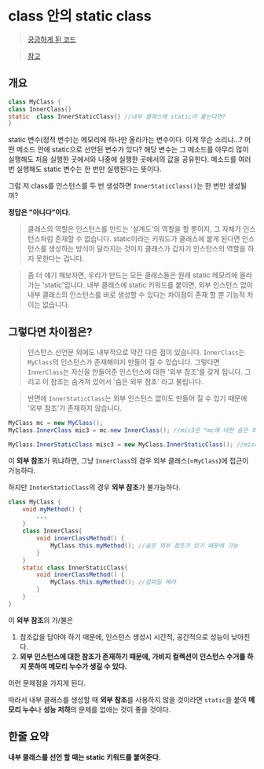 # class 안의 static class
> [궁금하게 된 코드](https://github.com/Mistive/TIL/blob/master/Inflearn_Spring_Core_Basic/24.%20%EC%8A%A4%ED%94%84%EB%A7%81%20%EB%B9%88%20%EC%A1%B0%ED%9A%8C%20-%20%EB%8F%99%EC%9D%BC%ED%95%9C%20%ED%83%80%EC%9E%85%EC%9D%B4%20%EB%91%98%20%EC%9D%B4%EC%83%81.md)

> [참고](https://siyoon210.tistory.com/141)


## 개요
```java
class MyClass {  
class InnerClass{} 
static  class InnerStaticClass{} //내부 클래스에 static이 붙는다면? 
}
```

static 변수(정적 변수)는 메모리에 하나만 올라가는 변수이다.
이게 무슨 소리냐...? 어떤 메소드 안에 static으로 선언된 변수가 있다?
해당 변수는 그 메소드를 아무리 많이 실행해도 처음 실행한 곳에서와 나중에 실행한 곳에서의 값을 공유한다. 메소드를 여러번 실행해도 static 변수는 한 번만 실행된다는 뜻이다.

그럼 저 class를 인스턴스를 두 번 생성하면 `InnerStaticClass()`는 한 번만 생성될까?

**정답은 "아니다"이다.**

> 클래스의 역할은 인스턴스를 만드는 '설계도'의 역할을 할 뿐이지, 그 자체가 인스턴스처럼 존재할 수 없습니다. static이라는 키워드가 클래스에 붙게 된다면 인스턴스를 생성하는 방식이 달라지는 것이지 클래스가 갑자기 인스턴스의 역할을 하지 못한다는 겁니다.

> 좀 더 얘기 해보자면, 우리가 만드는 모든 클래스들은 원래 static 메모리에 올라가는 'static'입니다. 내부 클래스에 static 키워드를 붙이면, 외부 인스턴스 없이 내부 클래스의 인스턴스를 바로 생성할 수 있다는 차이점이 존재 할 뿐 기능적 차이는 없습니다.

## 그렇다면 차이점은?

> 인스턴스 선언문 외에도 내부적으로 약간 다른 점이 있습니다. `InnerClass`는 `MyClass`의 인스턴스가 존재해야지 만들어 질 수 있습니다. 그렇다면 `InnerClass`는 자신을 만들어준 인스턴스에 대한 '외부 참조'를 갖게 됩니다. 그리고 이 참조는 숨겨져 있어서 '숨은 외부 참조' 라고 불립니다.

> 반면에 `InnerStaticClass`는 외부 인스턴스 없이도 만들어 질 수 있기 때문에 '외부 참조'가 존재하지 않습니다.
```java
MyClass mc = new MyClass();
MyClass.InnerClass mic3 = mc.new InnerClass(); //mic3은 "mc에 대한 숨은 외부 참조"를 갖는다.

MyClass.InnerStaticClass misc3 = new MyClass.InnerStaticClass(); //misc3은 그딴 거 없다.
```


이 **외부 참조**가 뭐냐하면, 그냥 `InnerClass`의 경우 외부 클래스(=`MyClass`)에 접근이 가능하다.

하지만 `InnterStaticClass`의 경우 **외부 참조**가 불가능하다.

```java
class MyClass {
    void myMethod() {
        ...
    }
    class InnerClass{
        void innerClassMethod() {
            MyClass.this.myMethod(); //숨은 외부 참조가 있기 때문에 가능
        }
    }
    static class InnerStaticClass{
        void innerClassMethod() {
            MyClass.this.myMethod(); //컴파일 에러
        }
    }
}
```

이 **외부 참조**의 가/불은 

1.  참조값을 담아야 하기 때문에, 인스턴스 생성시 시간적, 공간적으로 성능이 낮아진다.
2.  **외부 인스턴스에 대한 참조가 존재하기 때문에, 가비지 컬렉션이 인스턴스 수거를 하지 못하여 메모리 누수가 생길 수 있다.**

이런 문제점을 가지게 된다.

따라서 내부 클래스를 생성할 때 **외부 참조**를 사용하지 않을 것이라면 `static`을 붙여 **메모리 누수**나 **성능 저하**의 문제를 없애는 것이 좋을 것이다.

## 한줄 요약
**내부 클래스를 선언 할 때는 static 키워드를 붙여준다.**
